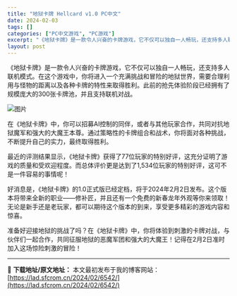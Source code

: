 ```yaml
---
title: "地狱卡牌 Hellcard v1.0 PC中文"
date: 2024-02-03
tags: []
categories: ["PC中文游戏", "PC游戏"]
excerpt: "《地狱卡牌》是一款令人兴奋的卡牌游戏，它不仅可以独自一人畅玩，还支持多人联机模式。在这个游戏中，你将进入一个充满挑战和冒险的地狱世界，需要合理利用与怪物的距离以及各种卡牌的特性来取得胜利。此前的抢先体验阶段已经拥有了规模庞大的300张卡牌池，并且支持联机对战。 在《地狱卡牌》中，你可以招募AI控制的&hellip;"
layout: post
---
```


《地狱卡牌》是一款令人兴奋的卡牌游戏，它不仅可以独自一人畅玩，还支持多人联机模式。在这个游戏中，你将进入一个充满挑战和冒险的地狱世界，需要合理利用与怪物的距离以及各种卡牌的特性来取得胜利。此前的抢先体验阶段已经拥有了规模庞大的300张卡牌池，并且支持联机对战。

<img class="rich_pages wxw-img" src="https://lad.sfcrom.cn/wp-content/uploads/2024/02/20240203145554-56062.jpeg" alt="图片" crossorigin="anonymous" data-backh="215" data-backw="460" data-imgfileid="110004981" data-ratio="0.4673913043478261" data-src="https://mmbiz.qpic.cn/sz_mmbiz_jpg/vMMYRotKWXiaMeoLnDuUUbP9Q4AWVCqRiaiat1u7hZ22vqIcaDpK1DcwTdo2n7NhH475RHPZSQMNdNFDw8joKP45g/640?wx_fmt=jpeg&amp;from=appmsg" data-type="jpeg" data-w="460" data-original-style="width: 100%;height: auto;" data-index="3" data-fail="0" />

在《地狱卡牌》中，你可以招募AI控制的同伴，或者与其他玩家合作，共同对抗地狱魔军和强大的大魔王本尊。通过策略性的卡牌组合和战术，你将面对各种挑战，不断提升自己的实力，最终取得胜利。

最近的评测结果显示，《地狱卡牌》获得了77位玩家的特别好评，这充分证明了游戏的质量和受欢迎程度。而总体评价更是达到了1,534位玩家的特别好评，这可不是一件容易的事情呢！

好消息是，《地狱卡牌》的1.0正式版已经定档，将于2024年2月2日发布。这个版本将带来全新的职业——修补匠，并且还有一个免费的新春龙年外观等你来领取！无论是新手还是老玩家，都可以期待这个版本的到来，享受更多精彩的游戏内容和惊喜。

准备好迎接地狱的挑战了吗？在《地狱卡牌》中，你将体验到刺激的卡牌对战，与伙伴们一起合作，共同征服地狱的恶魔军团和强大的大魔王！记得在2月2日准时加入这场惊险刺激的冒险！

---
📖 **下载地址/原文地址：** 本文最初发布于我的博客网站：[https://lad.sfcrom.cn/2024/02/6542/](https://lad.sfcrom.cn/2024/02/6542/)
